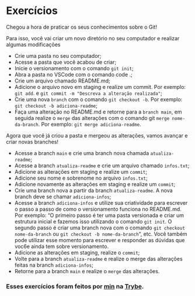 # Exercícios

Chegou a hora de praticar os seus conhecimentos sobre o Git!

Para isso, você vai criar um novo diretório no seu computador e realizar algumas modificações 

* Crie uma pasta no seu computador;
* Acesse a pasta que você acabou de criar;
* Inicie o versionamento com o comando `git init`;
* Abra a pasta no VSCode com o comando code .;
* Crie um arquivo chamado README.md;
* Adicione o arquivo novo em staging e realize um commit. Por exemplo: `git add`. e `git commit -m "Descreva a alteração realizada"`;
* Crie uma nova `branch` com o comando `git checkout -b`. Por exemplo: `git checkout -b adiciona-readme`;
* Faça uma alteração no README.md e retorne para a `branch main`, em seguida realize o `merge` das alterações com o comando git `merge nome-da-branch`. Por exemplo: `git merge adiciona-readme`.

Agora que você já criou a pasta e mergeou as alterações, vamos avançar e criar novas branches!

* Acesse a branch `main` e crie uma branch nova chamada `atualiza-readme`;
* Acesse a branch `atualiza-readme` e crie um arquivo chamado `infos.txt`;
* Adicione as alterações em staging e realize um `commit`;
* Adicione seu nome e sobrenome no arquivo `infos.txt`;
* Adicione novamente as alterações em staging e realize um `commit`;
* Crie uma branch nova a partir da branch `atualiza-readme`. A nova branch deve se chamar `adiciona-infos`;
* Acesse a branch `adiciona-infos` e utilize sua criatividade para escrever o passo a passo de como o versionamento funciona no README.md. Por exemplo: “O primeiro passo é ter uma pasta versionada e criar um estrutura inicial e fazemos isso utilizando o comando `git init`. O segundo passo é criar uma branch nova com o comando `git checkout nome-da-branch` ou `git checkout -b nome-da-branch`“, etc. Você também pode utilizar esse momento para escrever e responder as dúvidas que voc6e ainda tem sobre versionamento.
* Adicione as alterações em staging, realize o `commit`;
* Volte para a branch `atualiza-readme` e realize o merge das alterações feitas na branch `adiciona-infos`;
* Retorne para a branch `main` e realize o `merge` das alterações.

### Esses exercícios foram feitos por [min](https://www.linkedin.com/in/jaci-xavier-b3358b142/) na [Trybe](https://www.betrybe.com/).